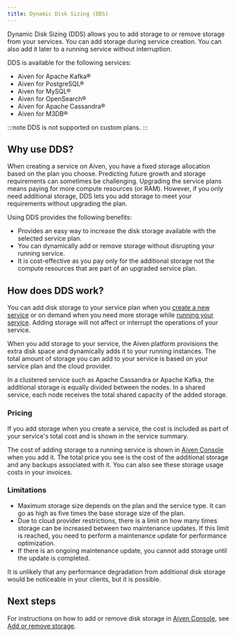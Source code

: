 ```yaml
---
title: Dynamic Disk Sizing (DDS)
---
```


Dynamic Disk Sizing (DDS) allows you to add storage to or remove storage
from your services. You can add storage during service creation. You can
also add it later to a running service without interruption.

DDS is available for the following services:

-   Aiven for Apache Kafka®
-   Aiven for PostgreSQL®
-   Aiven for MySQL®
-   Aiven for OpenSearch®
-   Aiven for Apache Cassandra®
-   Aiven for M3DB®

:::note
DDS is not supported on custom plans.
:::

## Why use DDS?

When creating a service on Aiven, you have a fixed storage allocation
based on the plan you choose. Predicting future growth and storage
requirements can sometimes be challenging. Upgrading the service plans
means paying for more compute resources (or RAM). However, if you only
need additional storage, DDS lets you add storage to meet your
requirements without upgrading the plan.

Using DDS provides the following benefits:

-   Provides an easy way to increase the disk storage available with the
    selected service plan.
-   You can dynamically add or remove storage without disrupting your
    running service.
-   It is cost-effective as you pay only for the additional storage not
    the compute resources that are part of an upgraded service plan.

## How does DDS work?

You can add disk storage to your service plan when you
[create a new service](/docs/platform/howto/create_new_service) or on demand when you need more storage while
[running your service](/docs/platform/howto/add-storage-space). Adding storage will not affect or interrupt the operations
of your service.

When you add storage to your service, the Aiven platform provisions the
extra disk space and dynamically adds it to your running instances. The
total amount of storage you can add to your service is based on your
service plan and the cloud provider.

In a clustered service such as Apache Cassandra or Apache Kafka, the
additional storage is equally divided between the nodes. In a shared
service, each node receives the total shared capacity of the added
storage.

### Pricing

If you add storage when you create a service, the cost is included as
part of your service's total cost and is shown in the service summary.

The cost of adding storage to a running service is shown in [Aiven
Console](https://console.aiven.io/) when you add it. The total price you
see is the cost of the additional storage and any backups associated
with it. You can also see these storage usage costs in your invoices.

### Limitations

-   Maximum storage size depends on the plan and the service type. It
    can go as high as five times the base storage size of the plan.
-   Due to cloud provider restrictions, there is a limit on how many
    times storage can be increased between two maintenance updates. If
    this limit is reached, you need to perform a maintenance update for
    performance optimization.
-   If there is an ongoing maintenance update, you cannot add storage
    until the update is completed.

It is unlikely that any performance degradation from additional disk
storage would be noticeable in your clients, but it is possible.

## Next steps

For instructions on how to add or remove disk storage in [Aiven
Console](https://console.aiven.io/), see
[Add or remove storage](/docs/platform/howto/add-storage-space).
